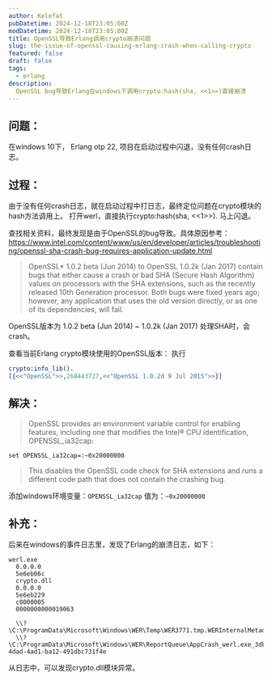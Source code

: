 ```yaml
---
author: Kelefat
pubDatetime: 2024-12-18T23:05:00Z
modDatetime: 2024-12-18T23:05:00Z
title: OpenSSL导致Erlang调用crypto崩溃问题
slug: the-issue-of-openssl-causing-erlang-crash-when-calling-crypto
featured: false
draft: false
tags:
  - erlang
description:
  OpenSSL bug导致Erlang在windows下调用crypto:hash(sha, <<1>>)直接崩溃
---
```


## 问题：
在windows 10下， Erlang otp 22, 项目在启动过程中闪退，没有任何crash日志。

## 过程：
由于没有任何crash日志，就在启动过程中打日志，最终定位问题在crypto模块的hash方法调用上。
打开werl，直接执行crypto:hash(sha, <<1>>). 马上闪退。

查找相关资料，最终发现是由于OpenSSL的bug导致。具体原因参考：https://www.intel.com/content/www/us/en/developer/articles/troubleshooting/openssl-sha-crash-bug-requires-application-update.html

>OpenSSL* 1.0.2 beta (Jun 2014) to OpenSSL 1.0.2k (Jan 2017) contain bugs that either cause a crash or bad SHA (Secure Hash Algorithm) values on processors with the SHA extensions, such as the recently released 10th Generation processor. Both bugs were fixed years ago; however, any application that uses the old version directly, or as one of its dependencies, will fail. 

OpenSSL版本为 1.0.2 beta (Jun 2014) ~   1.0.2k (Jan 2017) 处理SHA时，会crash。

查看当前Erlang crypto模块使用的OpenSSL版本：
执行
```erlang
crypto:info_lib().
[{<<"OpenSSL">>,268443727,<<"OpenSSL 1.0.2d 9 Jul 2015">>}]
```



## 解决：
>OpenSSL provides an environment variable control for enabling features, including one that modifies the Intel® CPU identification, OPENSSL_ia32cap:

`set OPENSSL_ia32cap=:~0x20000000`

>This disables the OpenSSL code check for SHA extensions and runs a different code path that does not contain the crashing bug.

添加windows环境变量：`OPENSSL_ia32cap` 值为：`~0x20000000`


## 补充：
后来在windows的事件日志里，发现了Erlang的崩溃日志，如下：
 ```
 werl.exe 
   0.0.0.0 
   5e6eb06c 
   crypto.dll 
   0.0.0.0 
   5e6eb229 
   c0000005 
   0000000000019063 
    
   \\?\C:\ProgramData\Microsoft\Windows\WER\Temp\WER3771.tmp.WERInternalMetadata.xml 
   \\?\C:\ProgramData\Microsoft\Windows\WER\ReportQueue\AppCrash_werl.exe_3dbf3263f8677be7a286a16bc0681c2f6549a2d4_754a5540_c23a5024-4dad-4ad1-ba12-491dbc731f4e 
```
   从日志中，可以发现crypto.dll模块异常。
